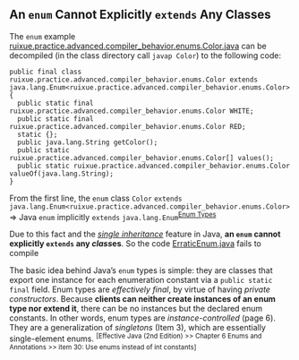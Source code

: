 ## An `enum` Cannot Explicitly `extends` Any Classes
The `enum` example [ruixue.practice.advanced.compiler_behavior.enums.Color.java](https://github.com/rxue/java8-perusharjoitus/tree/master/oca_ocp/src/main/java/ruixue/practice/advanced/compiler_behavior/enums) can be decompiled (in the class directory call `javap Color`) to the following code:
```
public final class ruixue.practice.advanced.compiler_behavior.enums.Color extends java.lang.Enum<ruixue.practice.advanced.compiler_behavior.enums.Color> {
  public static final ruixue.practice.advanced.compiler_behavior.enums.Color WHITE;
  public static final ruixue.practice.advanced.compiler_behavior.enums.Color RED;
  static {};
  public java.lang.String getColor();
  public static ruixue.practice.advanced.compiler_behavior.enums.Color[] values();
  public static ruixue.practice.advanced.compiler_behavior.enums.Color valueOf(java.lang.String);
}
```  
 From the first line, the `enum` class `Color` `extends` `java.lang.Enum<ruixue.practice.advanced.compiler_behavior.enums.Color>` => Java `enum` implicitly `extends` `java.lang.Enum`<sup>[Enum Types](https://docs.oracle.com/javase/tutorial/java/javaOO/enum.html)</sup> 

Due to this fact and the [*single inheritance*](https://github.com/rxue/java8-perusharjoitus/blob/master/oca_ocp/src/main/java/ruixue/practice/ocakasi/class_design/inheritance/README.md) feature in Java, **an `enum` cannot explicitly `extends` any *class*es**. So the code [ErraticEnum.java](https://github.com/rxue/java8-perusharjoitus/tree/master/error_code/src/main/java/ruixue/ocpkasi/class_design/enums) fails to compile

The basic idea behind Java’s `enum` types is simple: they are classes that export one instance for each enumeration constant via a `public static final` field. Enum types are *effectively final*, by virtue of having *private constructors*. Because **clients can neither create instances of an enum type nor extend it**, there can be no instances but the declared enum constants. In other words, enum types are *instance-controlled* (page 6). They are a generalization of *singletons* (Item 3), which are essentially single-element enums. <sup>[Effective Java (2nd Edition) >> Chapter 6 Enums and Annotations >> item 30: Use enums instead of int constants]</sup>
